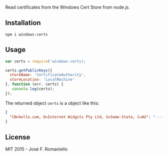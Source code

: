 Read certificates from the Windows Cert Store from node.js.

## Installation

```
npm i windows-certs
```

## Usage

```javascript
var certs = require('windows-certs);

certs.getPublicKeys({
  storeName: 'CertificateAuthority',
  storeLocation: 'LocalMachine'
}, function (err, certs) {
   console.log(certs);
});
```

The returned object `certs` is a object like this:

```json
{
  "CN=hello.com, O=Internet Widgits Pty Ltd, S=Some-State, C=AU": "-----BEGIN CERTIFICATE-----\nMIID9DCCAtygAwIBAgIJANWBEUdUZOlPMA0GCSqGSIb3DQEBBQUAMFkxCzAJBgNV..."
}
```

## License

MIT 2015 - José F. Romaniello
